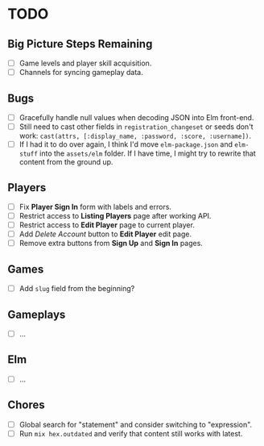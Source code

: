 # TODO

## Big Picture Steps Remaining

- [ ] Game levels and player skill acquisition.
- [ ] Channels for syncing gameplay data.

## Bugs

- [ ] Gracefully handle null values when decoding JSON into Elm front-end.
- [ ] Still need to cast other fields in `registration_changeset` or seeds
      don't work: `cast(attrs, [:display_name, :password, :score, :username])`.
- [ ] If I had it to do over again, I think I'd move `elm-package.json` and
      `elm-stuff` into the `assets/elm` folder. If I have time, I might try to
      rewrite that content from the ground up.

## Players

- [ ] Fix **Player Sign In** form with labels and errors.
- [ ] Restrict access to **Listing Players** page after working API.
- [ ] Restrict access to **Edit Player** page to current player.
- [ ] Add *Delete Account* button to **Edit Player** edit page.
- [ ] Remove extra buttons from **Sign Up** and **Sign In** pages.

## Games

- [ ] Add `slug` field from the beginning?

## Gameplays

- [ ] ...

## Elm

- [ ] ...

## Chores

- [ ] Global search for "statement" and consider switching to "expression".
- [ ] Run `mix hex.outdated` and verify that content still works with latest.
